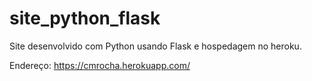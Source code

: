 # site_python_flask
Site desenvolvido com Python usando Flask e hospedagem no heroku.

Endereço:  https://cmrocha.herokuapp.com/
